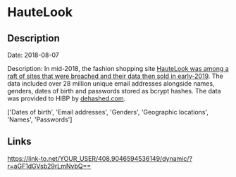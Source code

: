# HauteLook

## Description

Date: 2018-08-07

Description:
In mid-2018, the fashion shopping site <a href="https://www.theregister.co.uk/2019/02/11/620_million_hacked_accounts_dark_web/" target="_blank" rel="noopener">HauteLook was among a raft of sites that were breached and their data then sold in early-2019</a>. The data included over 28 million unique email addresses alongside names, genders, dates of birth and passwords stored as bcrypt hashes. The data was provided to HIBP by <a href="https://dehashed.com/" target="_blank" rel="noopener">dehashed.com</a>.


['Dates of birth', 'Email addresses', 'Genders', 'Geographic locations', 'Names', 'Passwords']

## Links

https://link-to.net/YOUR_USER/408.9046594536149/dynamic/?r=aGF1dGVsb29rLmNvbQ==